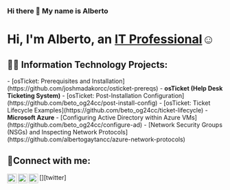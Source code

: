 ### Hi there 👋 My name is Alberto
<h1>Hi, I'm Alberto, an <a href="https://linkedin.com/in/Josh">IT Professional</a>☺</h1>

<h2>👨‍💻 Information Technology Projects:</h2>
- [osTicket: Prerequisites and Installation](https://github.com/joshmadakorcc/osticket-prereqs)
- <b>osTicket (Help Desk Ticketing System)</b>
  - [osTicket: Post-Installation Configuration](https://github.com/beto_og24cc/post-install-config)
  - [osTicket: Ticket Lifecycle Examples](https://github.com/beto_og24cc/ticket-lifecycle)
- <b>Microsoft Azure</b>
  - [Configuring Active Directory within Azure VMs](https://github.com/beto_og24cc/configure-ad)
  - [Network Security Groups (NSGs) and Inspecting Network Protocols](https://github.com/albertogaytancc/azure-network-protocols)

<h2>🤳Connect with me:</h2>

[<img align="left" alt="beto_og24 | Twitter" width="22px" src="https://cdn.jsdelivr.net/npm/simple-icons@v3/icons/twitter.svg" />][twitter]
[<img align="left" alt="beto_og24 | LinkedIn" width="22px" src="https://cdn.jsdelivr.net/npm/simple-icons@v3/icons/linkedin.svg" />][linkedin]
[<img align="left" alt="beto_og24 | Instagram" width="22px" src="https://cdn.jsdelivr.net/npm/simple-icons@v3/icons/instagram.svg" />][instagram]


[instagram]: https://www.instagram.com/beto_og24
[linkedin]: https://linkedin.com/inbeto_og24
<!--
**Albertg24/Albertg24** is a ✨ _special_ ✨ repository because its `README.md` (this file) appears on your GitHub profile.

Here are some ideas to get you started:

- 🔭 I’m currently working on ...
- 🌱 I’m currently learning ...
- 👯 I’m looking to collaborate on ...
- 🤔 I’m looking for help with ...
- 💬 Ask me about ...
- 📫 How to reach me: ...
- 😄 Pronouns: ...
- ⚡ Fun fact: ...
-->
